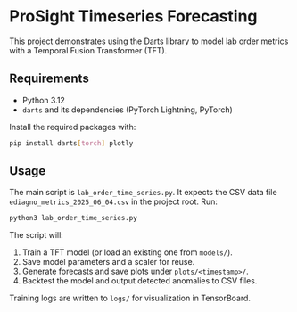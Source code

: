 # ProSight Timeseries Forecasting

This project demonstrates using the [Darts](https://github.com/unit8co/darts) library to model lab order metrics with a Temporal Fusion Transformer (TFT).

## Requirements
- Python 3.12
- `darts` and its dependencies (PyTorch Lightning, PyTorch)

Install the required packages with:
```bash
pip install darts[torch] plotly
```

## Usage
The main script is `lab_order_time_series.py`. It expects the CSV data file `ediagno_metrics_2025_06_04.csv` in the project root. Run:
```bash
python3 lab_order_time_series.py
```
The script will:
1. Train a TFT model (or load an existing one from `models/`).
2. Save model parameters and a scaler for reuse.
3. Generate forecasts and save plots under `plots/<timestamp>/`.
4. Backtest the model and output detected anomalies to CSV files.

Training logs are written to `logs/` for visualization in TensorBoard.
